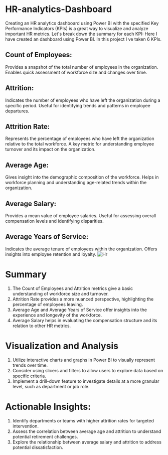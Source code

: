 # HR-analytics-Dashboard
Creating an HR analytics dashboard using Power BI with the specified Key Performance Indicators (KPIs) is a great way to visualize and analyze important HR metrics. Let's break down the summary for each KPI:
Here I have created an dashboard using Power BI. In this project I ve taken 6 KPIs.
## Count of Employees:
Provides a snapshot of the total number of employees in the organization.
Enables quick assessment of workforce size and changes over time.
## Attrition:
Indicates the number of employees who have left the organization during a specific period.
Useful for identifying trends and patterns in employee departures.
## Attrition Rate:
Represents the percentage of employees who have left the organization relative to the total workforce.
A key metric for understanding employee turnover and its impact on the organization.
## Average Age:
Gives insight into the demographic composition of the workforce.
Helps in workforce planning and understanding age-related trends within the organization.
## Average Salary:
Provides a mean value of employee salaries.
Useful for assessing overall compensation levels and identifying disparities.
## Average Years of Service:
Indicates the average tenure of employees within the organization.
Offers insights into employee retention and loyalty.
![Hr](https://github.com/hritayan1/HR-analytics-Dashboard/assets/118911282/35826db2-8651-494e-a3b3-651e33bafde2)

# Summary
1. The Count of Employees and Attrition metrics give a basic understanding of workforce size and turnover.
2. Attrition Rate provides a more nuanced perspective, highlighting the percentage of employees leaving.
3. Average Age and Average Years of Service offer insights into the experience and longevity of the workforce.
4. Average Salary helps in evaluating the compensation structure and its relation to other HR metrics.
# Visualization and Analysis
1. Utilize interactive charts and graphs in Power BI to visually represent trends over time.
2. Consider using slicers and filters to allow users to explore data based on specific criteria.
3. Implement a drill-down feature to investigate details at a more granular level, such as department or job role.

# Actionable Insights:
1. Identify departments or teams with higher attrition rates for targeted intervention.
2. Assess the correlation between average age and attrition to understand potential retirement challenges.
3. Explore the relationship between average salary and attrition to address potential dissatisfaction.
